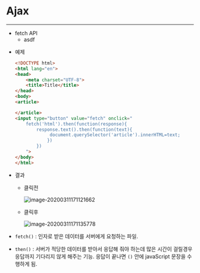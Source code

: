 # Ajax

---

- fetch API
  - asdf



* 예제

  ```html
  <!DOCTYPE html>
  <html lang="en">
  <head>
      <meta charset="UTF-8">
      <title>Title</title>
  </head>
  <body>
  <article>
  
  </article>
  <input type="button" value="fetch" onclick="
      fetch('html').then(function(response){
          response.text().then(function(text){
               document.querySelector('article').innerHTML=text;
              })
          })
      ">
  </body>
  </html>
  ```

* 결과

  * 클릭전

    ![image-20200311171121662](C:%5CUsers%5Cstudent%5CAppData%5CRoaming%5CTypora%5Ctypora-user-images%5Cimage-20200311171121662.png)

  * 클릭후

    ![image-20200311171135778](C:%5CUsers%5Cstudent%5CAppData%5CRoaming%5CTypora%5Ctypora-user-images%5Cimage-20200311171135778.png)

* `fetch()` : 인자로 받은 데이터를 서버에게 요청하는 파일.
* `then()` : 서버가 적당한 데이터를 받아서 응답해 줘야 하는데 많은 시간이 걸릴경우 응답까지 기다리지 않게 해주는 기능. 응답이 끝나면 `()` 안에 javaScript 문장을 수행하게 됨. 